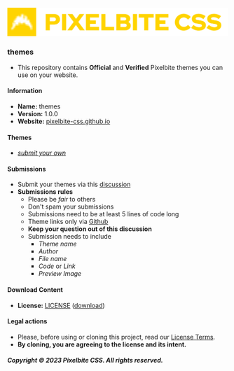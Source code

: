 ![image](https://raw.githubusercontent.com/Pixelbite-CSS/.github/main/banner-yellow.png)

### themes
 - This repository contains **Official** and **Verified** Pixelbite themes you can use on your website.

#### Information
 - **Name:** themes
 - **Version:** 1.0.0
 - **Website:** [pixelbite-css.github.io](https://pixelbite-css.github.io)

#### Themes
 - [_submit your own_](https://github.com/orgs/Pixelbite-CSS/discussions/3)

#### Submissions
- Submit your themes via this [discussion](https://github.com/orgs/Pixelbite-CSS/discussions/3)
- **Submissions rules**
  - Please be _fair_ to others
  - Don't spam your submissions
  - Submissions need to be at least 5 lines of code long
  - Theme links only via [Github](https://github.com)
  - **Keep your question out of this discussion**
  - Submission needs to include
    - _Theme name_
    - _Author_
    - _File name_
    - _Code_ or _Link_
    - _Preview Image_ 

#### Download Content
 - **License:** [LICENSE](https://github.com/Pixelbite-CSS/template/blob/main/LICENSE) ([download](https://raw.githubusercontent.com/Pixelbite-CSS/template/main/LICENSE))

#### Legal actions
 - Please, before using or cloning this project, read our [License Terms](https://github.com/Pixelbite-CSS/template/blob/main/LICENSE).
 - **By cloning, you are agreeing to the license and its intent.**

##### Copyright © 2023 Pixelbite CSS. All rights reserved.
